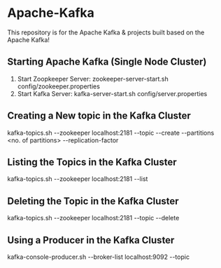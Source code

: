 # Apache-Kafka
This repository is for the Apache Kafka &amp; projects built based on the Apache Kafka!

## Starting Apache Kafka (Single Node Cluster)

1. Start Zoopkeeper Server:  zookeeper-server-start.sh config/zookeeper.properties
2. Start Kafka Server: kafka-server-start.sh config/server.properties

## Creating a New topic in the Kafka Cluster
kafka-topics.sh --zookeeper localhost:2181 --topic <topic name> --create --partitions <no. of partitions> --replication-factor <replication factor>
  
## Listing the Topics in the Kafka Cluster
kafka-topics.sh --zookeeper localhost:2181 --list
  
## Deleting the Topic in the Kafka Cluster
kafka-topics.sh --zookeeper localhost:2181 --topic <topic name> --delete
  

## Using a Producer in the Kafka Cluster
kafka-console-producer.sh --broker-list localhost:9092 --topic <topic name to produce to>
